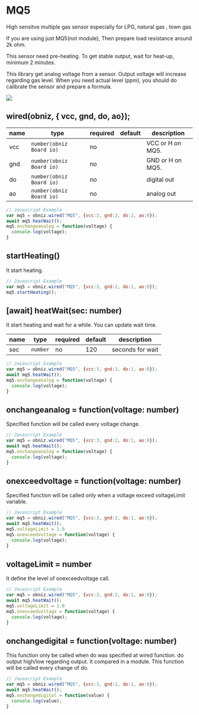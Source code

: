 # MQ5
High sensitve multiple gas sensor especially for LPG, natural gas , town gas

If you are using just MQ5(not module), Then prepare load resistance around 2k ohm.

This sensor need pre-heating. To get stable output, wait for heat-up, minimum 2 minutes.

This library get analog voltage from a sensor. Output voltage will increase regarding gas level. When you need actual level (ppm), you should do calibrate the sensor and prepare a formula.


![](image.jpg)

## wired(obniz,  { vcc, gnd, do, ao});

| name | type                     | required | default | description      |
|------|--------------------------|----------|---------|------------------|
| vcc  | `number(obniz Board io)` | no       | &nbsp;  | VCC or H on MQ5. |
| gnd  | `number(obniz Board io)` | no       | &nbsp;  | GND or H on MQ5. |
| do   | `number(obniz Board io)` | no       | &nbsp;  | digital out      |
| ao   | `number(obniz Board io)` | no       | &nbsp;  | analog out       |

```Javascript
// Javascript Example
var mq5 = obniz.wired("MQ5", {vcc:3, gnd:2, do:1, ao:0});
await mq5.heatWait();
mq5.onchangeanalog = function(voltage) {
  console.log(voltage);
}
```

## startHeating()

It start heating.

```Javascript
// Javascript Example
var mq5 = obniz.wired("MQ5", {vcc:3, gnd:2, do:1, ao:0});
mq5.startHeating();
```

## [await] heatWait(sec: number)

It start heating and wait for a while.
You can update wait time.

| name | type     | required | default | description      |
|------|----------|----------|---------|------------------|
| sec  | `number` | no       | 120     | seconds for wait |

```Javascript
// Javascript Example
var mq5 = obniz.wired("MQ5", {vcc:3, gnd:2, do:1, ao:0});
await mq5.heatWait();
mq5.onchangeanalog = function(voltage) {
  console.log(voltage);
}
```

## onchangeanalog = function(voltage: number)

Specified function will be called every voltage change.

```Javascript
// Javascript Example
var mq5 = obniz.wired("MQ5", {vcc:3, gnd:2, do:1, ao:0});
await mq5.heatWait();
mq5.onchangeanalog = function(voltage) {
  console.log(voltage);
}
```

## onexceedvoltage = function(voltage: number)

Specified function will be called only when a voltage exceed voltageLimit variable.

```Javascript
// Javascript Example
var mq5 = obniz.wired("MQ5", {vcc:3, gnd:2, do:1, ao:0});
await mq5.heatWait();
mq5.voltageLimit = 1.0
mq5.onexceedvoltage = function(voltage) {
  console.log(voltage);
}
```

## voltageLimit = number

It define the level of onexceedvoltage call.

```Javascript
// Javascript Example
var mq5 = obniz.wired("MQ5", {vcc:3, gnd:2, do:1, ao:0});
await mq5.heatWait();
mq5.voltageLimit = 1.0
mq5.onexceedvoltage = function(voltage) {
  console.log(voltage);
}
```

## onchangedigital = function(voltage: number)

This function only be called when do was specified at wired function.
do output high/low regarding output. It compared in a module.
This function will be called every change of do.

```Javascript
// Javascript Example
var mq5 = obniz.wired("MQ5", {vcc:3, gnd:2, do:1, ao:0});
await mq5.heatWait();
mq5.onchangedigital = function(value) {
  console.log(value);
}
```